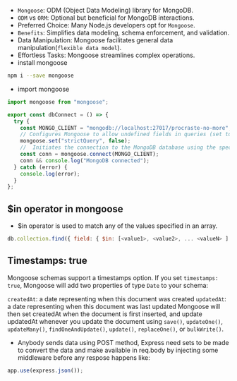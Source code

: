 - `Mongoose`: ODM (Object Data Modeling) library for MongoDB.
- `ODM` vs `ORM`: Optional but beneficial for MongoDB interactions.
- Preferred Choice: Many Node.js developers opt for `Mongoose`.
- `Benefits`: Simplifies data modeling, schema enforcement, and validation.
- Data Manipulation: Mongoose facilitates general data manipulation(`flexible data model`).
- Effortless Tasks: Mongoose streamlines complex operations.
- install mongoose
```bash
npm i --save mongoose
```

- import mongoose
```js
import mongoose from "mongoose";

export const dbConnect = () => {
  try {
    const MONGO_CLIENT = "mongodb://localhost:27017/procraste-no-more"; // local db
    // Configures Mongoose to allow undefined fields in queries (set to false), which relaxes the strictness of queries.
    mongoose.set("strictQuery", false); 
    //  Initiates the connection to the MongoDB database using the specified connection URL.
    const conn = mongoose.connect(MONGO_CLIENT);
    conn && console.log("MongoDB connected");
  } catch (error) {
    console.log(error);
  }
};
```


## $in operator in mongoose

- $in operator is used to match any of the values specified in an array.

```js
db.collection.find({ field: { $in: [<value1>, <value2>, ... <valueN> ] } })
```

## Timestamps: true

Mongoose schemas support a timestamps option. If you set `timestamps: true`, Mongoose will add two properties of type `Date` to your schema:

`createdAt`: a date representing when this document was created
`updatedAt`: a date representing when this document was last updated
Mongoose will then set createdAt when the document is first inserted, and update updatedAt whenever you update the document using `save()`, `updateOne()`, `updateMany()`, `findOneAndUpdate()`, `update()`, `replaceOne()`, or `bulkWrite()`.

- Anybody sends data using POST method, Express need sets to be made to convert the data and make available in req.body by injecting some middleware before any respose happens like:

```js
app.use(express.json());
```
